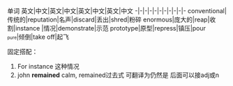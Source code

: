 单词
英文|中文|英文|中文|英文|中文|英文|中文
-|-|-|-|-|-|-|-|-|-|-
conventional|传统的|reputation|名声|discard|丢出|shred|粉碎
enormous|庞大的|reap|收割|instance |情况|demonstrate|示范
prototype|原型|repress|镇压|pour</br><font size=1>pure</font>|倾倒|take off|起飞

固定搭配：
1. For instance 这种情况
2. john **remained** calm, remained过去式 可翻译为仍然是 后面可以接adj或n
